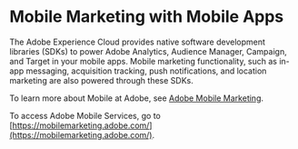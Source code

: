 # Mobile Marketing with Mobile Apps

 
The Adobe Experience Cloud provides native software development libraries \(SDKs\) to power Adobe Analytics, Audience Manager, Campaign, and Target in your mobile apps. Mobile marketing functionality, such as in-app messaging, acquisition tracking, push notifications, and location marketing are also powered through these SDKs.

To learn more about Mobile at Adobe, see [Adobe Mobile Marketing](http://www.adobe.com/marketing-cloud/mobile-marketing.html).

To access Adobe Mobile Services, go to [https://mobilemarketing.adobe.com/](https://mobilemarketing.adobe.com/).

